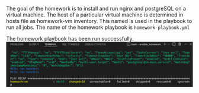 The goal of the homework is to install and run nginx and postgreSQL on a 
virtual machine. 
The host of a particular virtual machine is determined in hosts file as
homework-vm inventory. This named is used in the playbook to run all jobs.
The name of the homework playbook is `homework-playbook.yml`

The homework playbook has been run successfully.
![alt text](end_of_work.png)